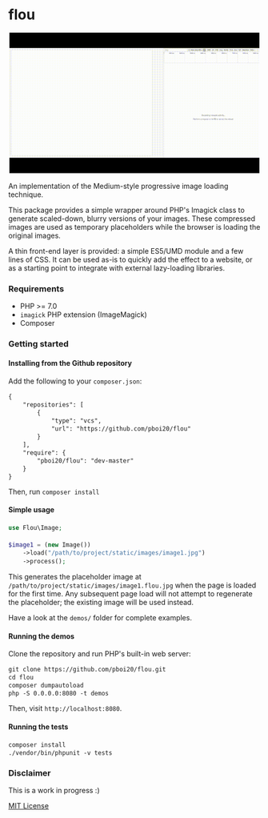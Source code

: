 # flou


<p align='center'>
<img src='./demos/img/basic-demo.gif' width="500" alt='Animation of the provided basic demo'>
</p>


An implementation of the Medium-style progressive image loading technique.

This package provides a simple wrapper around PHP's Imagick class to generate
scaled-down, blurry versions of your images. These compressed images are used
as temporary placeholders while the browser is loading the original images.

A thin front-end layer is provided: a simple ES5/UMD module and a few lines of
CSS. It can be used as-is to quickly add the effect to a website, or as a
starting point to integrate with external lazy-loading libraries.


### Requirements

- PHP >= 7.0
- `imagick` PHP extension (ImageMagick)
- Composer


### Getting started

#### Installing from the Github repository

Add the following to your `composer.json`:

```
{
    "repositories": [
        {
            "type": "vcs",
            "url": "https://github.com/pboi20/flou"
        }
    ],
    "require": {
        "pboi20/flou": "dev-master"
    }
}

```

Then, run `composer install`


#### Simple usage

```php
use Flou\Image;

$image1 = (new Image())
    ->load("/path/to/project/static/images/image1.jpg")
    ->process();
```

This generates the placeholder image at `/path/to/project/static/images/image1.flou.jpg`
when the page is loaded for the first time. Any subsequent page load will not
attempt to regenerate the placeholder; the existing image will be used instead.

Have a look at the `demos/` folder for complete examples.


#### Running the demos

Clone the repository and run PHP's built-in web server:

```
git clone https://github.com/pboi20/flou.git
cd flou
composer dumpautoload
php -S 0.0.0.0:8080 -t demos
```

Then, visit `http://localhost:8080`.


#### Running the tests

```
composer install
./vendor/bin/phpunit -v tests
```


### Disclaimer

This is a work in progress :)

[MIT License](https://github.com/pboi20/flou/blob/master/LICENSE)
